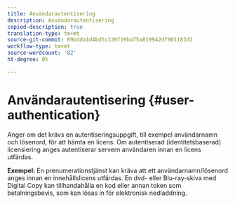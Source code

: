 ```yaml
---
title: Användarautentisering
description: Användarautentisering
copied-description: true
translation-type: tm+mt
source-git-commit: 89bdda1d4bd5c126f19ba75a819942df901183d1
workflow-type: tm+mt
source-wordcount: '82'
ht-degree: 0%

---
```



# Användarautentisering {#user-authentication}

Anger om det krävs en autentiseringsuppgift, till exempel användarnamn och lösenord, för att hämta en licens. Om autentiserad (identitetsbaserad) licensiering anges autentiserar servern användaren innan en licens utfärdas.

**Exempel:** En prenumerationstjänst kan kräva att ett användarnamn/lösenord anges innan en innehållslicens utfärdas. En dvd- eller Blu-ray-skiva med Digital Copy kan tillhandahålla en kod eller annan token som betalningsbevis, som kan lösas in för elektronisk nedladdning.
